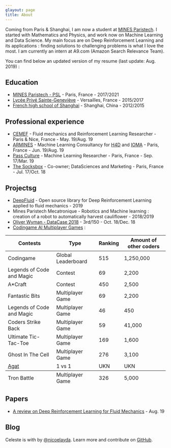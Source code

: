 ```yaml
---
glayout: page
title: About
---
```


<!-- Global site tag (gtag.js) - Google Analytics -->
<script async src="https://www.googletagmanager.com/gtag/js?id=UA-145347384-1"></script>
<script>
  window.dataLayer = window.dataLayer || [];
  function gtag(){dataLayer.push(arguments);}
  gtag('js', new Date());

  gtag('config', 'UA-145347384-1');
</script>

Coming from Paris & Shanghai, I am now a student at [MINES Paristech](http://www.mines-paristech.fr). I started with Mathematics and Physics, and work now on Machine Learning and Data Science. My main focus are on Deep Reinforcement Learning and its applications : finding solutions to challenging problems is what I love the most.
I am currently an intern at A9.com (Amazon Search Relevance Team).

You can find below an updated version of my resume (last update: Aug. 2019) :

## Education

* [MINES Paristech - PSL](http://www.mines-paristech.fr) - Paris, France - 2017/2021
* [Lycée Privé Sainte-Geneviève](https://www.bginette.com/concours/resultats) - Versailles, France - 2015/2017
* [French high school of Shanghai](http://www.lyceeshanghai.com/?lang=en) - Shanghai, China - 2012/2015

## Professional experience

* [CEMEF](http://www.cemef.mines-paristech.fr) - Fluid mechanics and Reinforcement Learning Researcher - Paris & Nice, France - May. 19/Aug. 19
* [ARMINES](https://www.armines.net/fr) - Machine Learning Consultancy for [H4D](https://www.h-4-d.com) and [IOMA](https://www.ioma-paris.com/fr/?v=11aedd0e4327) - Paris, France - Jun. 19/Aug. 19
* [Pass Culture](http://www.culture.gouv.fr/Actualites/Le-Pass-Culture-une-innovation-dans-l-univers-de-l-offre-culturelle) - Machine Learning Researcher - Paris, France - Sep. 17/Mar. 19
* [The Socksbox](https://socksbox.com/en/) - Co-owner; DataSciences and Marketing - Paris, France - Jul. 17/Oct. 18

## Projectsg

* [DeepFluid](https://github.com/DonsetPG/fenics-DRL) - Open source library for Deep Reinforcement Learning applied to fluid mechanics - 2019
* Mines Paristech Mecatronique - Robotics and Machine learning : creation of a robot to automatically harvest cauliflower - 2018/2019
* [Oliver Wyman - DataCase 2018](https://github.com/DonsetPG/OWDC) - 3rd/150 - Oct. 18/Dec. 18
* [Codingame AI Multiplayer Games](https://www.codingame.com) :

<table>
  <thead>
    <tr>
      <th>Contests</th>
      <th>Type</th>
      <th>Ranking</th>
      <th>Amount of other coders</th>
    </tr>
  </thead>
  <tbody>
    <tr>
      <td>Codingame</td>
      <td>Global Leaderboard</td>
      <td>515</td>
      <td>1,250,000</td>
    </tr>
    <tr>
      <td>Legends of Code and Magic</td>
      <td>Contest</td>
      <td>69</td>
      <td>2,200</td>
    </tr>
    <tr>
      <td>A*Craft</td>
      <td>Contest</td>
      <td>450</td>
      <td>2,500</td>
    </tr>
    <tr>
      <td>Fantastic Bits</td>
      <td>Multiplayer Game</td>
      <td>69</td>
      <td>2,200</td>
    </tr>
    <tr>
      <td>Legends of Code and Magic</td>
      <td>Multiplayer Game</td>
      <td>46</td>
      <td>450</td>
    </tr>
    <tr>
      <td>Coders Strike Back</td>
      <td>Multiplayer Game</td>
      <td>59</td>
      <td>41,000</td>
    </tr>
    <tr>
      <td>Ultimate Tic-Tac-Toe</td>
      <td>Multiplayer Game</td>
      <td>169</td>
      <td>1,600</td>
    </tr>
    <tr>
      <td>Ghost In The Cell</td>
      <td>Multiplayer Game</td>
      <td>276</td>
      <td>3,100</td>
    </tr>
    <tr>
      <td><a href="http://www.allocine.fr/film/fichefilm_gen_cfilm=29718.html">Agat</a></td>
      <td>1 vs 1</td>
      <td>UKN</td>
      <td>UKN</td>
    </tr>
  </tbody>
  <tfoot>
    <tr>
    <td>Tron Battle</td>
    <td>Multiplayer Game</td>
    <td>326</td>
    <td>5,000</td>
    </tr>
  </tfoot>
</table>

## Papers

* [A review on Deep Reinforcement Learning for Fluid Mechanics](a) - Aug. 19

## Blog

Celeste is <i class="fa fa-code"></i> with <i class="fa fa-heart"></i> by [@nicoelayda](https://github.com/nicoelayda). Learn more and contribute on [GitHub](https://github.com/nicoelayda/celeste).
